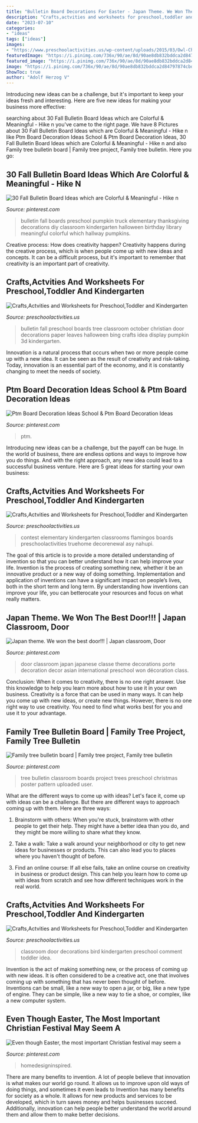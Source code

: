 ```yaml
---
title: "Bulletin Board Decorations For Easter - Japan Theme. We Won The Best Door!!!"
description: "Crafts,actvities and worksheets for preschool,toddler and kindergarten"
date: "2023-07-10"
categories:
- "ideas"
tags: ["ideas"]
images:
- "https://www.preschoolactivities.us/wp-content/uploads/2015/03/Owl-Christmas-Holiday-Classroom-Door.jpg"
featuredImage: "https://i.pinimg.com/736x/90/ae/8d/90ae8db832bddca2d84797874cbd9744--tree-bulletin-boards-family-trees.jpg"
featured_image: "https://i.pinimg.com/736x/90/ae/8d/90ae8db832bddca2d84797874cbd9744--tree-bulletin-boards-family-trees.jpg"
image: "https://i.pinimg.com/736x/90/ae/8d/90ae8db832bddca2d84797874cbd9744--tree-bulletin-boards-family-trees.jpg"
ShowToc: true
author: "Adolf Herzog V"
---
```



Introducing new ideas can be a challenge, but it's important to keep your ideas fresh and interesting. Here are five new ideas for making your business more effective:

	

		
searching about 30 Fall Bulletin Board Ideas which are Colorful &amp; Meaningful - Hike n you've came to the right page. We have 8 Pictures about 30 Fall Bulletin Board Ideas which are Colorful &amp; Meaningful - Hike n like Ptm Board Decoration Ideas School &amp; Ptm Board Decoration Ideas, 30 Fall Bulletin Board Ideas which are Colorful &amp; Meaningful - Hike n and also Family tree bulletin board | Family tree project, Family tree bulletin. Here you go:
		
    
## 30 Fall Bulletin Board Ideas Which Are Colorful &amp; Meaningful - Hike N

<img loading=lazy src="https://i.pinimg.com/736x/ea/f1/8d/eaf18db6300ebaff8c8b5cdbbcf9264c.jpg" onerror="this.onerror=null;this.src='https://tse2.mm.bing.net/th?id=OIP.muQm6y4z_8zZ4eHtj09NHgHaJ4&amp;pid=15.1';" alt="30 Fall Bulletin Board Ideas which are Colorful &amp; Meaningful - Hike n">

_Source: pinterest.com_

>bulletin fall boards preschool pumpkin truck elementary thanksgiving decorations diy classroom kindergarten halloween birthday library meaningful colorful which hallway pumpkins. 

	

Creative process: How does creativity happen?
Creativity happens during the creative process, which is when people come up with new ideas and concepts. It can be a difficult process, but it's important to remember that creativity is an important part of creativity.

    
## Crafts,Actvities And Worksheets For Preschool,Toddler And Kindergarten

<img loading=lazy src="http://www.preschoolactivities.us/wp-content/uploads/2015/08/fall-tree-bulletin-board-5.jpg" onerror="this.onerror=null;this.src='https://tse2.mm.bing.net/th?id=OIP.dlDnVEIvd0t81M_tK9QfeAHaJ4&amp;pid=15.1';" alt="Crafts,Actvities and Worksheets for Preschool,Toddler and Kindergarten">

_Source: preschoolactivities.us_

>bulletin fall preschool boards tree classroom october christian door decorations paper leaves halloween bing crafts idea display pumpkin 3d kindergarten. 

	

Innovation is a natural process that occurs when two or more people come up with a new idea. It can be seen as the result of creativity and risk-taking. Today, innovation is an essential part of the economy, and it is constantly changing to meet the needs of society.

    
## Ptm Board Decoration Ideas School &amp; Ptm Board Decoration Ideas

<img loading=lazy src="https://i.pinimg.com/736x/6f/37/cc/6f37cc89fc3f87cbe640e6ce01558d66.jpg" onerror="this.onerror=null;this.src='https://tse2.mm.bing.net/th?id=OIP.k66BAHuBmpDw2t1tXSdSIAHaL6&amp;pid=15.1';" alt="Ptm Board Decoration Ideas School &amp; Ptm Board Decoration Ideas">

_Source: pinterest.com_

>ptm. 

	

Introducing new ideas can be a challenge, but the payoff can be huge. In the world of business, there are endless options and ways to improve how you do things. And with the right approach, any new idea could lead to a successful business venture. Here are 5 great ideas for starting your own business: 

    
## Crafts,Actvities And Worksheets For Preschool,Toddler And Kindergarten

<img loading=lazy src="https://www.preschoolactivities.us/wp-content/uploads/2015/03/Owl-Christmas-Holiday-Classroom-Door.jpg" onerror="this.onerror=null;this.src='https://tse3.mm.bing.net/th?id=OIP.ZQw0aZnqc5WeF6BAmtkUHAHaJ4&amp;pid=15.1';" alt="Crafts,Actvities and Worksheets for Preschool,Toddler and Kindergarten">

_Source: preschoolactivities.us_

>contest elementary kindergarten classrooms flamingos boards preschoolactivities truehome decorenewal asy nahupi. 

	

The goal of this article is to provide a more detailed understanding of invention so that you can better understand how it can help improve your life.
Invention is the process of creating something new, whether it be an innovative product or a new way of doing something. Implementation and application of inventions can have a significant impact on people’s lives, both in the short term and long term. By understanding how inventions can improve your life, you can betterocate your resources and focus on what really matters.

    
## Japan Theme. We Won The Best Door!!! | Japan Classroom, Door

<img loading=lazy src="https://i.pinimg.com/736x/1d/99/f8/1d99f8d205c74c5c7a5354e72366b308--classroom-door-classroom-ideas.jpg" onerror="this.onerror=null;this.src='https://tse1.mm.bing.net/th?id=OIP.nuh-Yyyl2ct7QycwbNzh4QHaJ4&amp;pid=15.1';" alt="Japan theme. We won the best door!!! | Japan classroom, Door">

_Source: pinterest.com_

>door classroom japan japanese classe theme decorations porte decoration decor asian international preschool won décoration class. 

	

Conclusion: When it comes to creativity, there is no one right answer. Use this knowledge to help you learn more about how to use it in your own business.
Creativity is a force that can be used in many ways. It can help you come up with new ideas, or create new things. However, there is no one right way to use creativity. You need to find what works best for you and use it to your advantage.

    
## Family Tree Bulletin Board | Family Tree Project, Family Tree Bulletin

<img loading=lazy src="https://i.pinimg.com/736x/90/ae/8d/90ae8db832bddca2d84797874cbd9744--tree-bulletin-boards-family-trees.jpg" onerror="this.onerror=null;this.src='https://tse1.mm.bing.net/th?id=OIP.bKaRSxIr5r9-NZAsxK3HqAHaJ4&amp;pid=15.1';" alt="Family tree bulletin board | Family tree project, Family tree bulletin">

_Source: pinterest.com_

>tree bulletin classroom boards project trees preschool christmas poster pattern uploaded user. 

	

What are the different ways to come up with ideas?
Let's face it, come up with ideas can be a challenge. But there are different ways to approach coming up with them. Here are three ways: 
1. Brainstorm with others: When you're stuck, brainstorm with other people to get their help. They might have a better idea than you do, and they might be more willing to share what they know.

2. Take a walk: Take a walk around your neighborhood or city to get new ideas for businesses or products. This can also lead you to places where you haven't thought of before.

3. Find an online course: If all else fails, take an online course on creativity in business or product design. This can help you learn how to come up with ideas from scratch and see how different techniques work in the real world.

    
## Crafts,Actvities And Worksheets For Preschool,Toddler And Kindergarten

<img loading=lazy src="https://www.preschoolactivities.us/wp-content/uploads/2015/03/bird-classroom-door-decorations.jpg" onerror="this.onerror=null;this.src='https://tse4.mm.bing.net/th?id=OIP.mVcv3v1jx7QFRsRFhkhNmgHaN4&amp;pid=15.1';" alt="Crafts,Actvities and Worksheets for Preschool,Toddler and Kindergarten">

_Source: preschoolactivities.us_

>classroom door decorations bird kindergarten preschool comment toddler idea. 

	

Invention is the act of making something new, or the process of coming up with new ideas. It is often considered to be a creative act, one that involves coming up with something that has never been thought of before. Inventions can be small, like a new way to open a jar, or big, like a new type of engine. They can be simple, like a new way to tie a shoe, or complex, like a new computer system.

    
## Even Though Easter, The Most Important Christian Festival May Seem A

<img loading=lazy src="https://i.pinimg.com/736x/fa/a2/85/faa28528568552638ef3ed190d471231.jpg" onerror="this.onerror=null;this.src='https://tse3.mm.bing.net/th?id=OIP.drD6RPfiaxAwsUwspLVq-wHaPz&amp;pid=15.1';" alt="Even though Easter, the most important Christian festival may seem a">

_Source: pinterest.com_

>homedesigninspired. 

	

There are many benefits to invention. A lot of people believe that innovation is what makes our world go round. It allows us to improve upon old ways of doing things, and sometimes it even leads to
Invention has many benefits for society as a whole. It allows for new products and services to be developed, which in turn saves money and helps businesses succeed. Additionally, innovation can help people better understand the world around them and allow them to make better decisions.

